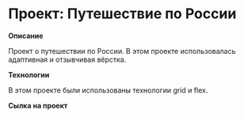 # Проект: Путешествие по России

**Описание**

Проект о путешествии по России.
В этом проекте использовалась адаптивная и отзывчивая вёрстка.

**Технологии**

В этом проекте были использованы технологии grid и flex.

**Сылка на проект**

